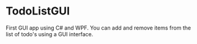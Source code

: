 # TodoListGUI

First GUI app using C# and WPF.
You can add and remove items from the list of todo's using a GUI interface.
